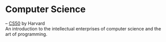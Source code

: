 # Computer Science

– [CS50](https://www.edx.org/course/cs50s-introduction-to-computer-science) by Harvard  
An introduction to the intellectual enterprises of computer science and the art of programming.

